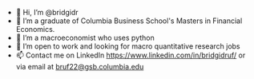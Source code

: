 - 👋 Hi, I’m @bridgidr
- 👀 I’m a graduate of Columbia Business School's Masters in Financial Economics.
- 🌱 I’m a macroeconomist who uses python
- 💞️ I’m open to work and looking for macro quantitative research jobs
- 📫 Contact me on LinkedIn https://www.linkedin.com/in/bridgidruf/ or via email at bruf22@gsb.columbia.edu
<!---
bridgidr/bridgidr is a ✨ special ✨ repository because its `README.md` (this file) appears on your GitHub profile.
You can click the Preview link to take a look at your changes.
--->

